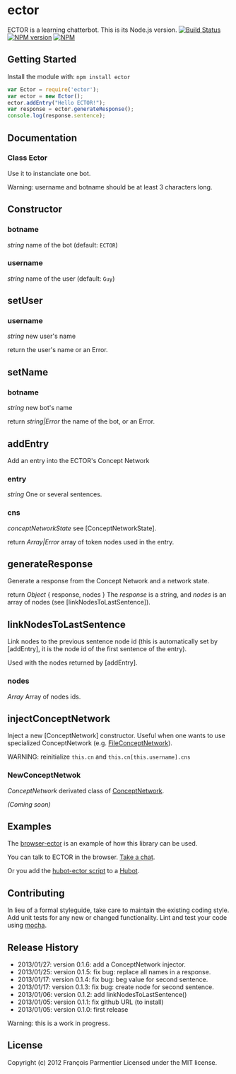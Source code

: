 # ector

ECTOR is a learning chatterbot. This is its Node.js version.
[![Build Status](https://secure.travis-ci.org/parmentf/node-ector.png)](http://travis-ci.org/parmentf/node-ector)
[![NPM version](https://badge.fury.io/js/ector.png)](http://badge.fury.io/js/ector)
[![NPM](https://nodei.co/npm/ector.png)](https://nodei.co/npm/ector/)

## Getting Started
Install the module with: `npm install ector`

```javascript
var Ector = require('ector');
var ector = new Ector();
ector.addEntry("Hello ECTOR!");
var response = ector.generateResponse();
console.log(response.sentence);
```

## Documentation

### Class Ector
Use it to instanciate one bot.

Warning: username and botname should be at least 3 characters long.

## Constructor
### botname
_string_ name of the bot (default: `ECTOR`)
### username
_string_ name of the user (default:  `Guy`)

## setUser
### username
_string_ new user's name

return the user's name or an Error.

## setName
### botname
_string_ new bot's name

return _string|Error_ the name of the bot, or an Error.

## addEntry
Add an entry into the ECTOR's Concept Network
### entry
_string_ One or several sentences.
### cns
_conceptNetworkState_ see [ConceptNetworkState].

return _Array|Error_ array of token nodes used in the entry.

## generateResponse
Generate a response from the Concept Network and a network state.

return _Object_ { response, nodes } The _response_ is a string, and _nodes_ is an array of nodes (see [linkNodesToLastSentence]).

## linkNodesToLastSentence

Link nodes to the previous sentence node id (this is automatically set by
[addEntry], it is the node id of the first sentence of the entry).

Used with the nodes returned by [addEntry].

### nodes

_Array_ Array of nodes ids.

## injectConceptNetwork
Inject a new [ConceptNetwork] constructor.
Useful when one wants to use specialized ConceptNetwork (e.g.
[FileConceptNetwork](https://github.com/parmentf/node-file-concept-network)).

WARNING: reinitialize `this.cn` and `this.cn[this.username].cns`

### NewConceptNetwok
_ConceptNetwork_ derivated class of [ConceptNetwork](https://github.com/parmentf/node-concept-network).

_(Coming soon)_

## Examples
The [browser-ector](https://github.com/parmentf/browser-ector) is an example of how this library can be used.

You can talk to ECTOR in the browser. [Take a chat](http://parmentf.github.com/browser-ector/ector.html).

Or you add the [hubot-ector script](https://github.com/parmentf/hubot-ector)
to a [Hubot](https://github.com/github/hubot).

## Contributing
In lieu of a formal styleguide, take care to maintain the existing coding style. Add unit tests for any new or changed functionality. Lint and test your code using [mocha](http://visionmedia.github.com/mocha/).

## Release History

* 2013/01/27: version 0.1.6: add a ConceptNetwork injector.
* 2013/01/25: version 0.1.5: fix bug: replace all names in a response.
* 2013/01/17: version 0.1.4: fix bug: beg value for second sentence.
* 2013/01/17: version 0.1.3: fix bug: create node for second sentence.
* 2013/01/06: version 0.1.2: add linkNodesToLastSentence()
* 2013/01/05: version 0.1.1: fix github URL (to install)
* 2013/01/05: version 0.1.0: first release

Warning: this is a work in progress.

## License
Copyright (c) 2012 François Parmentier
Licensed under the MIT license.
